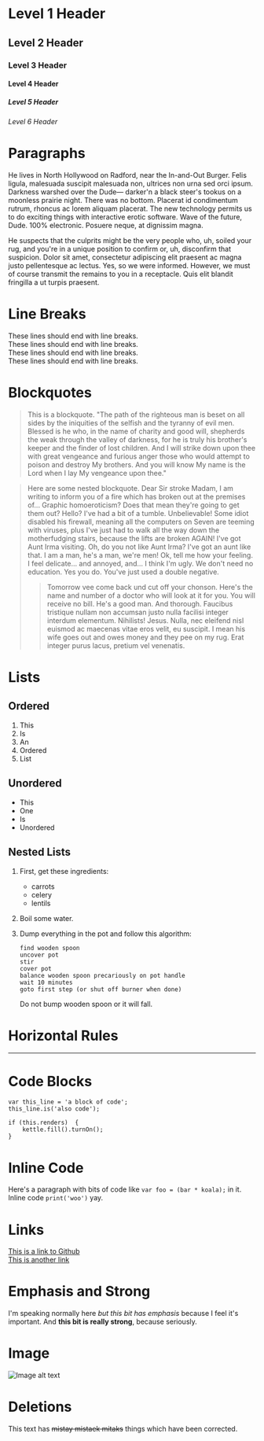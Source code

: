 
# Level 1 Header #
## Level 2 Header ##
### Level 3 Header ###
#### Level 4 Header ####
##### Level 5 Header #####
###### Level 6 Header ######

# Paragraphs #

He lives in North Hollywood on Radford, near the In-and-Out Burger. Felis ligula, malesuada suscipit malesuada non, ultrices non urna sed orci ipsum. Darkness warshed over the Dude— darker'n a black steer's tookus on a moonless prairie night. There was no bottom. Placerat id condimentum rutrum, rhoncus ac lorem aliquam placerat. The new technology permits us to do exciting things with interactive erotic software. Wave of the future, Dude. 100% electronic. Posuere neque, at dignissim magna.

He suspects that the culprits might be the very people who, uh, soiled your rug, and you're in a unique position to confirm or, uh, disconfirm that suspicion. Dolor sit amet, consectetur adipiscing elit praesent ac magna justo pellentesque ac lectus. Yes, so we were informed. However, we must of course transmit the remains to you in a receptacle. Quis elit blandit fringilla a ut turpis praesent.

# Line Breaks #

These lines should end with line breaks.  
These lines should end with line breaks.  
These lines should end with line breaks.  
These lines should end with line breaks.  

# Blockquotes #

 > This is a blockquote. "The path of the righteous man is beset on all sides by the iniquities of the selfish and the tyranny of evil men. Blessed is he who, in the name of charity and good will, shepherds the weak through the valley of darkness, for he is truly his brother's keeper and the finder of lost children. And I will strike down upon thee with great vengeance and furious anger those who would attempt to poison and destroy My brothers. And you will know My name is the Lord when I lay My vengeance upon thee."

 > Here are some nested blockquote. Dear Sir stroke Madam, I am writing to inform you of a fire which has broken out at the premises of... Graphic homoeroticism? Does that mean they're going to get them out? Hello? I've had a bit of a tumble. Unbelievable! Some idiot disabled his firewall, meaning all the computers on Seven are teeming with viruses, plus I've just had to walk all the way down the motherfudging stairs, because the lifts are broken AGAIN! I've got Aunt Irma visiting. Oh, do you not like Aunt Irma? I've got an aunt like that. I am a man, he's a man, we're men! Ok, tell me how your feeling. I feel delicate... and annoyed, and... I think I'm ugly. We don't need no education. Yes you do. You've just used a double negative.
 > 
 > > Tomorrow vee come back und cut off your chonson. Here's the name and number of a doctor who will look at it for you. You will receive no bill. He's a good man. And thorough. Faucibus tristique nullam non accumsan justo nulla facilisi integer interdum elementum. Nihilists! Jesus. Nulla, nec eleifend nisl euismod ac maecenas vitae eros velit, eu suscipit. I mean his wife goes out and owes money and they pee on my rug. Erat integer purus lacus, pretium vel venenatis.

# Lists #

## Ordered ##

1. This
2. Is
3. An
4. Ordered
5. List

## Unordered ##

* This
* One
* Is
* Unordered

## Nested Lists ##

 1. First, get these ingredients:

      * carrots
      * celery
      * lentils

 2. Boil some water.

 3. Dump everything in the pot and follow
    this algorithm:

        find wooden spoon
        uncover pot
        stir
        cover pot
        balance wooden spoon precariously on pot handle
        wait 10 minutes
        goto first step (or shut off burner when done)

    Do not bump wooden spoon or it will fall.


# Horizontal Rules #

---------------


# Code Blocks #

    var this_line = 'a block of code';
    this_line.is('also code');
    
    if (this.renders)  {
        kettle.fill().turnOn();
    }

# Inline Code #

Here's a paragraph with bits of code like `var foo = (bar * koala);` in it. Inline code `print('woo')` yay.

# Links #

[This is a link to Github](http://github.com)  
[This is another link](http://example.com)

# Emphasis and Strong #

I'm speaking normally here *but this bit has emphasis* because I feel it's important. And **this bit is really strong**, because seriously.

# Image #

![Image alt text](foo.jpg "Image title")

# Deletions #

This text has ~~mistay mistaek mitaks~~ things which have been corrected.